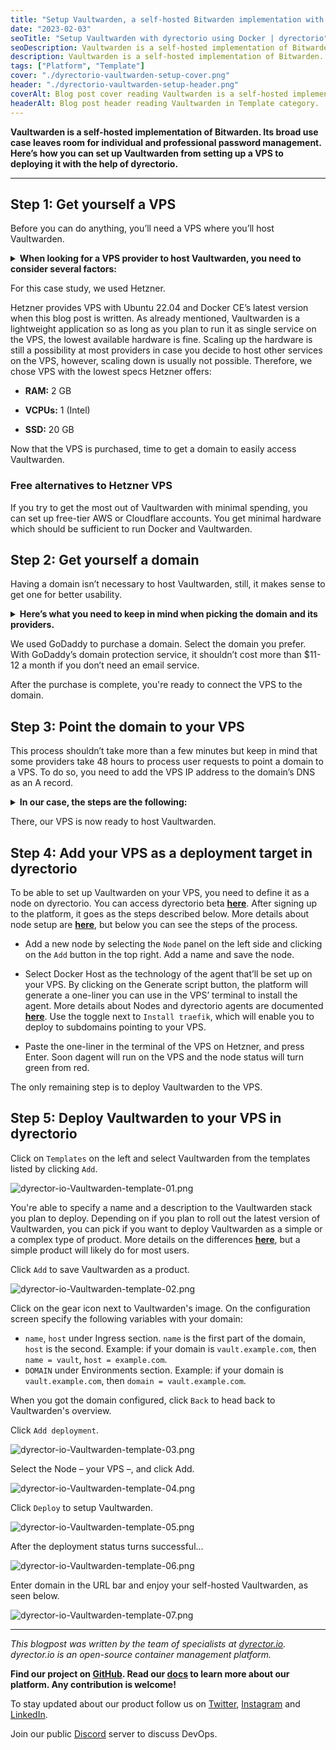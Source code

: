 ```yaml
---
title: "Setup Vaultwarden, a self-hosted Bitwarden implementation with dyrectorio using Docker from the ground up"
date: "2023-02-03"
seoTitle: "Setup Vaultwarden with dyrectorio using Docker | dyrectorio"
seoDescription: Vaultwarden is a self-hosted implementation of Bitwarden. Here's how you can set it up from getting a VPS to deploying it with dyrectorio.
description: Vaultwarden is a self-hosted implementation of Bitwarden. Here's how you can set it up from getting a VPS, purchasing a domain, and deploying it with dyrectorio.
tags: ["Platform", "Template"]
cover: "./dyrectorio-vaultwarden-setup-cover.png"
header: "./dyrectorio-vaultwarden-setup-header.png"
coverAlt: Blog post cover reading Vaultwarden is a self-hosted implementation of Bitwarden. Learn how you can set it up with dyrectorio.
headerAlt: Blog post header reading Vaultwarden in Template category.
---
```


**Vaultwarden is a self-hosted implementation of Bitwarden. Its broad use case leaves room for individual and professional password management. Here’s how you can set up Vaultwarden from setting up a VPS to deploying it with the help of dyrectorio.**

---

## Step 1: Get yourself a VPS

Before you can do anything, you’ll need a VPS where you’ll host Vaultwarden.

<details>
<summary><b>When looking for a VPS provider to host Vaultwarden, you need to consider several factors:</b></summary>
  
- **Resources.** Vaultwarden isn’t a resource demanding application. According to a closed **[issue](https://github.com/dani-garcia/vaultwarden/issues/277)** from 2018 on the project’s GitHub repo, the stack can basically run on any hardware.

- **Location.** To reduce latency and get the most out of the VPS, choose a data center closest to your location.
  
- **Support.** Preferably the provider offers 24/7 customer support. It’s always useful if the provider has forums and other places where users can look for solutions in case they bump into difficulties.
  
- **Features.** Backups and security options might be useful when hosting Vaultwarden.

Some providers offer discounts based on how long you’re signing up for their offers. Some also offer free setup fee in case you sign up for a longer period of time.
</details>

For this case study, we used Hetzner.

Hetzner provides VPS with Ubuntu 22.04 and Docker CE’s latest version when this blog post is written. As already mentioned, Vaultwarden is a lightweight application so as long as you plan to run it as single service on the VPS, the lowest available hardware is fine. Scaling up the hardware is still a possibility at most providers in case you decide to host other services on the VPS, however, scaling down is usually not possible. Therefore, we chose VPS with the lowest specs Hetzner offers:

- **RAM:** 2 GB

- **VCPUs:** 1 (Intel)

- **SSD:** 20 GB

Now that the VPS is purchased, time to get a domain to easily access Vaultwarden.

### Free alternatives to Hetzner VPS

If you try to get the most out of Vaultwarden with minimal spending, you can set up free-tier AWS or Cloudflare accounts. You get minimal hardware which should be sufficient to run Docker and Vaultwarden.

## Step 2: Get yourself a domain

Having a domain isn’t necessary to host Vaultwarden, still, it makes sense to get one for better usability.

<details>
  <summary><b>Here’s what you need to keep in mind when picking the domain and its providers.</b></summary>

  - **Domain name.** Human readability is a basic need, especially if you want to host Vaultwarden to manage passwords of subscriptions that the whole family uses. IP addresses aren’t as user friendly as domains.
  
  - **Extension.** Some extensions are pricier than others. For self-hosted Vaultwarden, it’s unnecessary to go fancy.
  
  - **Support.** Again, 24/7 availability is preferable with additional resources users can check to solve problems.
  
  - **Privacy.** Purchasers' personal data can be checked out on WHOIS. If you want to avoid this, you can redact it at the provider to protect personal data.
  
  - **DNS.** This is required to point the domain to VPS.
</details>

We used GoDaddy to purchase a domain. Select the domain you prefer. With GoDaddy’s domain protection service, it shouldn’t cost more than $11-12 a month if you don’t need an email service.

After the purchase is complete, you're ready to connect the VPS to the domain.

## Step 3: Point the domain to your VPS

This process shouldn’t take more than a few minutes but keep in mind that some providers take 48 hours to process user requests to point a domain to a VPS. To do so, you need to add the VPS IP address to the domain’s DNS as an A record.

<details>
  <summary><b>In our case, the steps are the following:</b></summary>

  - Copy VPS IPv4 address from Hetzner account
  
  - Head to GoDaddy, and delete all removable record from the domain’s DNS records
  
  - Create a new A record, and paste the IPv4 address into it
</details>

There, our VPS is now ready to host Vaultwarden.

## Step 4: Add your VPS as a deployment target in dyrectorio

To be able to set up Vaultwarden on your VPS, you need to define it as a node on dyrectorio. You can access dyrectorio beta **[here](https://app.dyrectorio.com/auth/login)**. After signing up to the platform, it goes as the steps described below. More details about node setup are **[here](https://docs.dyrector.io/tutorials/register-your-node)**, but below you can see the steps of the process.

- Add a new node by selecting the `Node` panel on the left side and clicking on the `Add` button in the top right. Add a name and save the node.

- Select Docker Host as the technology of the agent that’ll be set up on your VPS. By clicking on the Generate script button, the platform will generate a one-liner you can use in the VPS’ terminal to install the agent. More details about Nodes and dyrectorio agents are documented **[here](https://docs.dyrector.io/tutorials/register-your-node)**. Use the toggle next to `Install traefik`, which will enable you to deploy to subdomains pointing to your VPS.

- Paste the one-liner in the terminal of the VPS on Hetzner, and press Enter. Soon dagent will run on the VPS and the node status will turn green from red.

The only remaining step is to deploy Vaultwarden to the VPS.

## Step 5: Deploy Vaultwarden to your VPS in dyrectorio

Click on `Templates` on the left and select Vaultwarden from the templates listed by clicking `Add`.

![dyrector-io-Vaultwarden-template-01.png](./dyrector-io-vaultwarden-template-01.png)

You're able to specify a name and a description to the Vaultwarden stack you plan to deploy. Depending on if you plan to roll out the latest version of Vaultwarden, you can pick if you want to deploy Vaultwarden as a simple or a complex type of product. More details on the differences **[here](https://docs.dyrector.io/tutorials/create-your-product)**, but a simple product will likely do for most users.

Click `Add` to save Vaultwarden as a product.

![dyrector-io-Vaultwarden-template-02.png](./dyrector-io-vaultwarden-template-02.png)

Click on the gear icon next to Vaultwarden's image. On the configuration screen specify the following variables with your domain:

- `name`, `host` under Ingress section. `name` is the first part of the domain, `host` is the second. Example: if your domain is `vault.example.com`, then `name = vault`, `host = example.com`.
- `DOMAIN` under Environments section. Example: if your domain is `vault.example.com`, then `domain = vault.example.com`.

When you got the domain configured, click `Back` to head back to Vaultwarden's overview.

Click `Add deployment`.

![dyrector-io-Vaultwarden-template-03.png](./dyrector-io-vaultwarden-template-03.png)

Select the Node – your VPS –, and click Add.

![dyrector-io-Vaultwarden-template-04.png](./dyrector-io-vaultwarden-template-04.png)

Click `Deploy` to setup Vaultwarden.

![dyrector-io-Vaultwarden-template-05.png](./dyrector-io-vaultwarden-template-05.png)

After the deployment status turns successful...

![dyrector-io-Vaultwarden-template-06.png](./dyrector-io-vaultwarden-template-06.png)

Enter domain in the URL bar and enjoy your self-hosted Vaultwarden, as seen below.

![dyrector-io-Vaultwarden-template-07.png](./dyrector-io-vaultwarden-template-07.png)

---

_This blogpost was written by the team of specialists at [dyrector.io](https://dyrector.io). dyrector.io is an open-source container management platform._

**Find our project on [GitHub](https://github.com/dyrector-io/dyrectorio/). Read our [docs](https://docs.dyrector.io/) to learn more about our platform. Any contribution is welcome!**

To stay updated about our product follow us on [Twitter](https://twitter.com/dyrectorio), [Instagram](https://www.instagram.com/dyrectorio/) and [LinkedIn](https://www.linkedin.com/company/dyrectorio/).

Join our public [Discord](https://discord.gg/hMyT9cbYFD) server to discuss DevOps.